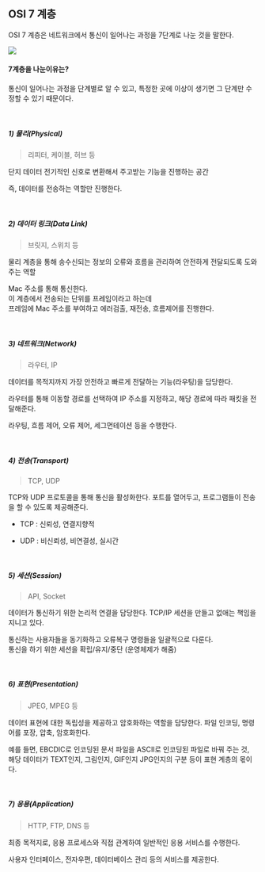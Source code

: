 ## OSI 7 계층

OSI 7 계층은 네트워크에서 통신이 일어나는 과정을 7단계로 나눈 것을 말한다.
<br>

<img src="https://s7280.pcdn.co/wp-content/uploads/2018/06/osi-model-7-layers-1.png">

<br>

#### 7계층을 나눈이유는?

통신이 일어나는 과정을 단계별로 알 수 있고, 특정한 곳에 이상이 생기면 그 단계만 수정할 수 있기 때문이다.

<br>

##### 1) 물리(Physical)

> 리피터, 케이블, 허브 등

단지 데이터 전기적인 신호로 변환해서 주고받는 기능을 진행하는 공간

즉, 데이터를 전송하는 역할만 진행한다.

<br>

##### 2) 데이터 링크(Data Link)

> 브릿지, 스위치 등

물리 계층을 통해 송수신되는 정보의 오류와 흐름을 관리하여 안전하게 전달되도록 도와주는 역할


Mac 주소를 통해 통신한다.<br> 
이 계층에서 전송되는 단위를 프레임이라고 하는데 <br> 
프레임에 Mac 주소를 부여하고 에러검출, 재전송, 흐름제어를 진행한다.



<br>

##### 3) 네트워크(Network)

> 라우터, IP

데이터를 목적지까지 가장 안전하고 빠르게 전달하는 기능(라우팅)을 담당한다.

라우터를 통해 이동할 경로를 선택하여 IP 주소를 지정하고, 해당 경로에 따라 패킷을 전달해준다.

라우팅, 흐름 제어, 오류 제어, 세그먼테이션 등을 수행한다.

<br>

##### 4) 전송(Transport)

> TCP, UDP

TCP와 UDP 프로토콜을 통해 통신을 활성화한다. 포트를 열어두고, 프로그램들이 전송을 할 수 있도록 제공해준다.

- TCP : 신뢰성, 연결지향적

- UDP : 비신뢰성, 비연결성, 실시간

<br>

##### 5) 세션(Session)

> API, Socket

데이터가 통신하기 위한 논리적 연결을 담당한다. TCP/IP 세션을 만들고 없애는 책임을 지니고 있다.

통신하는 사용자들을 동기화하고 오류복구 명령들을 일괄적으로 다룬다.<br>
통신을 하기 위한 세션을 확립/유지/중단 (운영체제가 해줌)

<br>

##### 6) 표현(Presentation)

> JPEG, MPEG 등

데이터 표현에 대한 독립성을 제공하고 암호화하는 역할을 담당한다.
파일 인코딩, 명령어를 포장, 압축, 암호화한다.<br>

예를 들면, EBCDIC로 인코딩된 문서 파일을 ASCII로 인코딩된 파일로 바꿔 주는 것,  
해당 데이터가 TEXT인지, 그림인지, GIF인지 JPG인지의 구분 등이 표현 계층의 몫이다.

<br>

##### 7) 응용(Application)

> HTTP, FTP, DNS 등

최종 목적지로, 응용 프로세스와 직접 관계하여 일반적인 응용 서비스를 수행한다.

사용자 인터페이스, 전자우편, 데이터베이스 관리 등의 서비스를 제공한다.